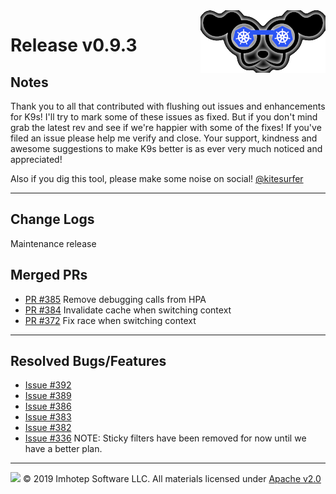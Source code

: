 <img src="https://raw.githubusercontent.com/derailed/k9s/master/assets/k9s_small.png" align="right" width="200" height="auto"/>

# Release v0.9.3

## Notes

Thank you to all that contributed with flushing out issues and enhancements for K9s! I'll try to mark some of these issues as fixed. But if you don't mind grab the latest rev and see if we're happier with some of the fixes! If you've filed an issue please help me verify and close. Your support, kindness and awesome suggestions to make K9s better is as ever very much noticed and appreciated!

Also if you dig this tool, please make some noise on social! [@kitesurfer](https://twitter.com/kitesurfer)

---

## Change Logs

Maintenance release

## Merged PRs

* [PR #385](https://github.com/derailed/k9s/pull/385) Remove debugging calls from HPA
* [PR #384](https://github.com/derailed/k9s/issues/384) Invalidate cache when switching context
* [PR #372](https://github.com/derailed/k9s/pull/372) Fix race when switching context

---

## Resolved Bugs/Features

* [Issue #392](https://github.com/derailed/k9s/issues/392)
* [Issue #389](https://github.com/derailed/k9s/issues/389)
* [Issue #386](https://github.com/derailed/k9s/issues/386)
* [Issue #383](https://github.com/derailed/k9s/issues/383)
* [Issue #382](https://github.com/derailed/k9s/issues/382)
* [Issue #336](https://github.com/derailed/k9s/issues/336) NOTE: Sticky filters have been removed for now until we have a better plan.

---

<img src="https://raw.githubusercontent.com/derailed/k9s/master/assets/imhotep_logo.png" width="32" height="auto"/> © 2019 Imhotep Software LLC. All materials licensed under [Apache v2.0](http://www.apache.org/licenses/LICENSE-2.0)
